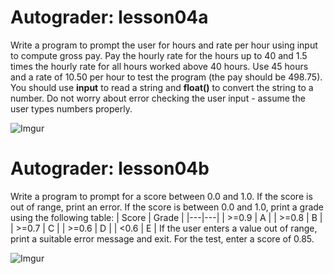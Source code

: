 # Autograder: lesson04a

Write a program to prompt the user for hours and rate per hour using input to compute gross pay. Pay the hourly rate for the hours up to 40 and 1.5 times the hourly rate for all hours worked above 40 hours. Use 45 hours and a rate of 10.50 per hour to test the program (the pay should be 498.75). You should use **input** to read a string and **float()** to convert the string to a number. Do not worry about error checking the user input - assume the user types numbers properly.

![Imgur](https://imgur.com/XH1KvyE.png)

# Autograder: lesson04b

Write a program to prompt for a score between 0.0 and 1.0. If the score is out of range, print an error. If the score is between 0.0 and 1.0, print a grade using the following table:
| Score | Grade |
|---|---|
| >=0.9 | A |
| >=0.8 | B |
| >=0.7 | C |
| >=0.6 | D |
| <0.6 | E | 
If the user enters a value out of range, print a suitable error message and exit. For the test, enter a score of 0.85.

![Imgur](https://imgur.com/souh0yJ.png)